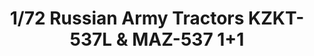 ---
layout: product
title: "1/72 Russian Army Tractors KZKT-537L & MAZ-537  1+1"
price: "4500" 
desc: "Maketa"
img_path: "/assets/img/TAKO5003.jpg"
brand: "N/A"
available: true
special_offer: false
new: false
soon: false
cat: "010000"
subcat: "010200"
subsubcat: "0N/A"
sifra: "TAKO5003"
popular: false
---